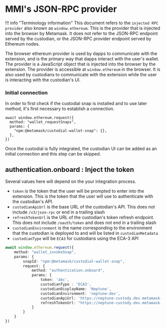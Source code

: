 # MMI's JSON-RPC provider

!!! info "Terminology information"
    This document refers to the `injected RPC provider` also known as `window.ethereum`. This is the provider that is injected into the browser by Metamask.  It does not refer to the JSON-RPC endpoint served by the custodian, or the JSON-RPC provider endpoint served by Ethereum nodes.

The browser ethereum provider is used by dapps to communicate with the extension, and is the primary way that dapps interact with the user's wallet. The provider is a JavaScript object that is injected into the browser by the extension. The provider is accessible at `window.ethereum` in the browser. It is also used by custodians to communicate with the extension while the user is interacting with the custodian's UI.

### Initial connection

In order to first check if the custodial snap is installed and to use later method, it's first necessary to establish a connection.

```
await window.ethereum.request({
  method: "wallet_requestSnaps",
  params: {
    "npm:@metamask/custodial-wallet-snap": {},
  },
})
```

Once the custodial is fully integrated, the custodian UI can be added as an initial connection and this step can be skipped.

## authentication.onboard : Inject the token

Several values here will depend on the your integration process. 

- `token` is the token that the user will be prompted to enter into the extension. This is the token that the user will use to authenticate with the custodian's API.
- `custodianApiUrl` is the base URL of the custodian's API. This does not include `/v3/json-rpc` or end in a trailing slash
- `refreshTokenUrl` is the URL of the custodian's token refresh endpoint. This does not include `/oauth/token` and does not end in a trailing slash
- `custodianEnvironment` is the name corresponding to the environment that the custodian is deployed to and will be listed in `custodianMetadata`
- `custodianType` will be `ECA3` for custodians using the ECA-3 API

```typescript
await window.ethereum.request({
    method: "wallet_invokeSnap",
    params: { 
        snapId: "npm:@metamask/custodial-wallet-snap", 
        request: { 
            method: "authentication.onboard",
            params: { 
                token: 'abc', 
                custodianType : 'ECA3', 
                custodianDisplayName: 'Neptune', 
                custodianEnvironment: 'neptune-dev', 
                custodianApiUrl: 'https://neptune-custody.dev.metamask-institutional.io/eth', 
                refreshTokenUrl: "https://neptune-custody.dev.metamask-institutional.io/oauth/token" 
            } 
        }
    }
})
```

